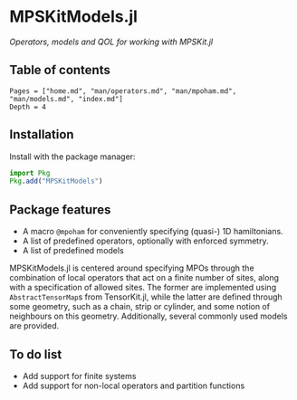 # MPSKitModels.jl

*Operators, models and QOL for working with MPSKit.jl*

## Table of contents

```@contents
Pages = ["home.md", "man/operators.md", "man/mpoham.md", "man/models.md", "index.md"]
Depth = 4
```

## Installation

Install with the package manager:

```julia
import Pkg
Pkg.add("MPSKitModels")
```

## Package features

*   A macro `@mpoham` for conveniently specifying (quasi-) 1D hamiltonians.
*   A list of predefined operators, optionally with enforced symmetry.
*   A list of predefined models

MPSKitModels.jl is centered around specifying MPOs through the combination of local operators that act on a finite number of sites, along with a specification of allowed sites.
The former are implemented using `AbstractTensorMap`s from TensorKit.jl, while the latter are defined through some geometry, such as a chain, strip or cylinder, and some notion of neighbours on this geometry.
Additionally, several commonly used models are provided.

## To do list

*   Add support for finite systems
*   Add support for non-local operators and partition functions